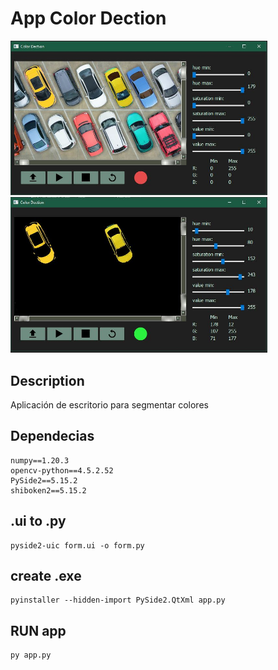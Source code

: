 # App Color Dection

<div>
    <img src="resources/gui00JPG.JPG" width="411" />
    <img src="resources/gui01.JPG" width="411"/>
</div>

## Description

Aplicación de escritorio para segmentar colores

## Dependecias 
```
numpy==1.20.3
opencv-python==4.5.2.52
PySide2==5.15.2
shiboken2==5.15.2
```

## .ui to .py
```
pyside2-uic form.ui -o form.py
```

## create .exe
```
pyinstaller --hidden-import PySide2.QtXml app.py
```
 
## RUN app
```
py app.py
```
